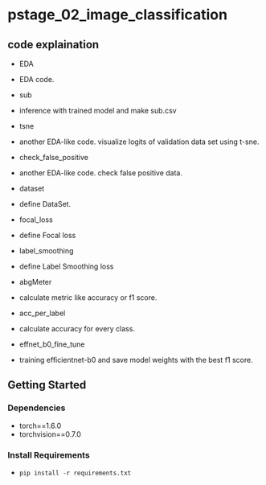 # pstage_02_image_classification


## code explaination
* EDA
 - EDA code.
* sub
 - inference with trained model and make sub.csv
* tsne
 - another EDA-like code. visualize logits of validation data set using t-sne.
* check_false_positive
 - another EDA-like code. check false positive data.
* dataset
 - define DataSet.
* focal_loss
 - define Focal loss
* label_smoothing
 - define Label Smoothing loss
* abgMeter
 - calculate metric like accuracy or f1 score.
* acc_per_label
 - calculate accuracy for every class.
* effnet_b0_fine_tune
 - training efficientnet-b0 and save model weights with the best f1 score.
## Getting Started    
### Dependencies
- torch==1.6.0
- torchvision==0.7.0                                                              

### Install Requirements
- `pip install -r requirements.txt`
